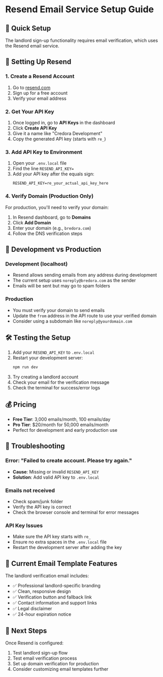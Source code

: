 # Resend Email Service Setup Guide

## 🚀 Quick Setup

The landlord sign-up functionality requires email verification, which uses the Resend email service.

## 📧 Setting Up Resend

### 1. Create a Resend Account
1. Go to [resend.com](https://resend.com)
2. Sign up for a free account
3. Verify your email address

### 2. Get Your API Key
1. Once logged in, go to **API Keys** in the dashboard
2. Click **Create API Key**
3. Give it a name like "Credora Development"
4. Copy the generated API key (starts with `re_`)

### 3. Add API Key to Environment
1. Open your `.env.local` file
2. Find the line `RESEND_API_KEY=`
3. Add your API key after the equals sign:
   ```
   RESEND_API_KEY=re_your_actual_api_key_here
   ```

### 4. Verify Domain (Production Only)
For production, you'll need to verify your domain:
1. In Resend dashboard, go to **Domains**
2. Click **Add Domain**
3. Enter your domain (e.g., `bredora.com`)
4. Follow the DNS verification steps

## 🔧 Development vs Production

### Development (localhost)
- Resend allows sending emails from any address during development
- The current setup uses `noreply@bredora.com` as the sender
- Emails will be sent but may go to spam folders

### Production
- You must verify your domain to send emails
- Update the `from` address in the API route to use your verified domain
- Consider using a subdomain like `noreply@yourdomain.com`

## 🛠️ Testing the Setup

1. Add your `RESEND_API_KEY` to `.env.local`
2. Restart your development server:
   ```bash
   npm run dev
   ```
3. Try creating a landlord account
4. Check your email for the verification message
5. Check the terminal for success/error logs

## 💰 Pricing

- **Free Tier**: 3,000 emails/month, 100 emails/day
- **Pro Tier**: $20/month for 50,000 emails/month
- Perfect for development and early production use

## 🐛 Troubleshooting

### Error: "Failed to create account. Please try again."
- **Cause**: Missing or invalid `RESEND_API_KEY`
- **Solution**: Add valid API key to `.env.local`

### Emails not received
- Check spam/junk folder
- Verify the API key is correct
- Check the browser console and terminal for error messages

### API Key Issues
- Make sure the API key starts with `re_`
- Ensure no extra spaces in the `.env.local` file
- Restart the development server after adding the key

## 📝 Current Email Template Features

The landlord verification email includes:
- ✅ Professional landlord-specific branding
- ✅ Clean, responsive design
- ✅ Verification button and fallback link
- ✅ Contact information and support links
- ✅ Legal disclaimer
- ✅ 24-hour expiration notice

## 🔄 Next Steps

Once Resend is configured:
1. Test landlord sign-up flow
2. Test email verification process
3. Set up domain verification for production
4. Consider customizing email templates further
